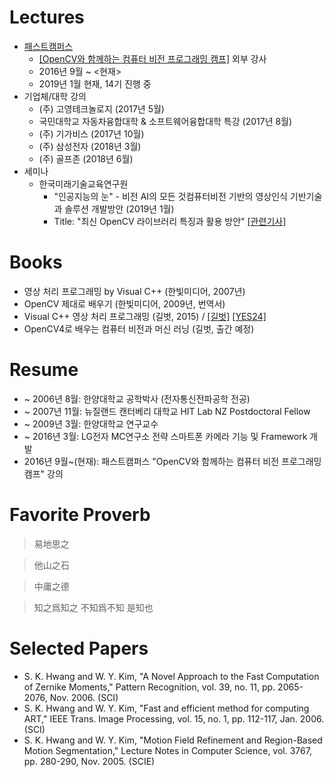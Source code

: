 # Lectures

* [패스트캠퍼스](https://www.fastcampus.co.kr/)
    * [[OpenCV와 함께하는 컴퓨터 비전 프로그래밍 캠프]](https://www.fastcampus.co.kr/dev_camp_cvocv/) 외부 강사
    * 2016년 9월 ~ <현재>
    * 2019년 1월 현재, 14기 진행 중
* 기업체/대학 강의 
    * (주) 고영테크놀로지 (2017년 5월)
    * 국민대학교 자동차융합대학 & 소프트웨어융합대학 특강 (2017년 8월) 
    * (주) 기가비스 (2017년 10월)
    * (주) 삼성전자 (2018년 3월)
    * (주) 골프존 (2018년 6월)
* 세미나
    * 한국미래기술교육연구원
        * "인공지능의 눈" - 비전 AI의 모든 것컴퓨터비전 기반의 영상인식 기반기술과 솔루션 개발방안 (2019년 1월) 
        * Title: "최신 OpenCV 라이브러리 특징과 활용 방안" [[관련기사]](http://www.kidd.co.kr/news/206743)

# Books

* 영상 처리 프로그래밍 by Visual C++ (한빛미디어, 2007년)
* OpenCV 제대로 배우기 (한빛미디어, 2009년, 번역서)
* Visual C++ 영상 처리 프로그래밍 (길벗, 2015) / [[길벗]](https://www.gilbut.co.kr/book/view?bookcode=BN001382) [[YES24]](http://www.yes24.com/24/goods/23512691)
* OpenCV4로 배우는 컴퓨터 비전과 머신 러닝 (길벗, 출간 예정)

# Resume

* ~ 2006년 8월: 한양대학교 공학박사 (전자통신전파공학 전공)
* ~ 2007년 11월: 뉴질랜드 캔터베리 대학교 HIT Lab NZ Postdoctoral Fellow
* ~ 2009년 3월: 한양대학교 연구교수
* ~ 2016년 3월: LG전자 MC연구소 전략 스마트폰 카메라 기능 및 Framework 개발
* 2016년 9월~(현재): 패스트캠퍼스 "OpenCV와 함께하는 컴퓨터 비전 프로그래밍 캠프" 강의

# Favorite Proverb

>易地思之

>他山之石

>中庸之德

>知之爲知之 不知爲不知 是知也

# Selected Papers

* S. K. Hwang and W. Y. Kim, "A Novel Approach to the Fast Computation of Zernike Moments," Pattern Recognition, vol. 39, no. 11, pp. 2065-2076, Nov. 2006. (SCI)
* S. K. Hwang and W. Y. Kim, "Fast and efficient method for computing ART," IEEE Trans. Image Processing, vol. 15, no. 1, pp. 112-117, Jan. 2006. (SCI)
* S. K. Hwang and W. Y. Kim, "Motion Field Refinement and Region-Based Motion Segmentation," Lecture Notes in Computer Science, vol. 3767, pp. 280-290, Nov. 2005. (SCIE) 
